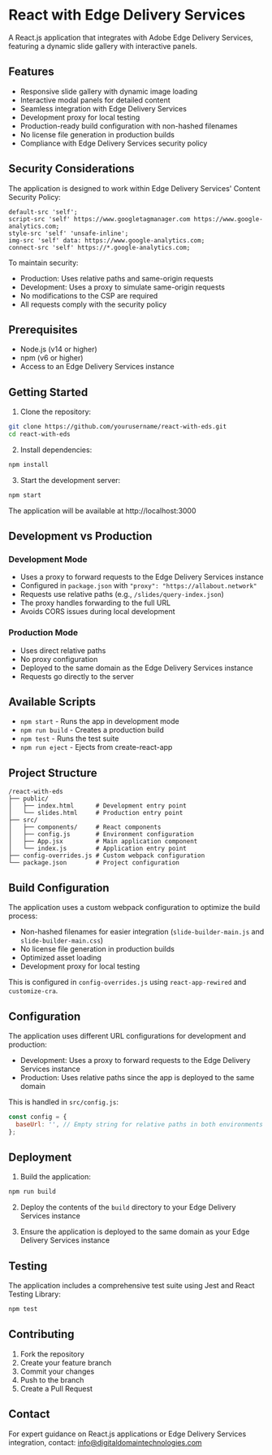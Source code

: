 # React with Edge Delivery Services

A React.js application that integrates with Adobe Edge Delivery Services, featuring a dynamic slide gallery with interactive panels.

## Features

- Responsive slide gallery with dynamic image loading
- Interactive modal panels for detailed content
- Seamless integration with Edge Delivery Services
- Development proxy for local testing
- Production-ready build configuration with non-hashed filenames
- No license file generation in production builds
- Compliance with Edge Delivery Services security policy

## Security Considerations

The application is designed to work within Edge Delivery Services' Content Security Policy:

```
default-src 'self';
script-src 'self' https://www.googletagmanager.com https://www.google-analytics.com;
style-src 'self' 'unsafe-inline';
img-src 'self' data: https://www.google-analytics.com;
connect-src 'self' https://*.google-analytics.com;
```

To maintain security:
- Production: Uses relative paths and same-origin requests
- Development: Uses a proxy to simulate same-origin requests
- No modifications to the CSP are required
- All requests comply with the security policy

## Prerequisites

- Node.js (v14 or higher)
- npm (v6 or higher)
- Access to an Edge Delivery Services instance

## Getting Started

1. Clone the repository:
```bash
git clone https://github.com/yourusername/react-with-eds.git
cd react-with-eds
```

2. Install dependencies:
```bash
npm install
```

3. Start the development server:
```bash
npm start
```

The application will be available at http://localhost:3000

## Development vs Production

### Development Mode
- Uses a proxy to forward requests to the Edge Delivery Services instance
- Configured in `package.json` with `"proxy": "https://allabout.network"`
- Requests use relative paths (e.g., `/slides/query-index.json`)
- The proxy handles forwarding to the full URL
- Avoids CORS issues during local development

### Production Mode
- Uses direct relative paths
- No proxy configuration
- Deployed to the same domain as the Edge Delivery Services instance
- Requests go directly to the server

## Available Scripts

- `npm start` - Runs the app in development mode
- `npm run build` - Creates a production build
- `npm test` - Runs the test suite
- `npm run eject` - Ejects from create-react-app

## Project Structure

```
/react-with-eds
├── public/
│   ├── index.html      # Development entry point
│   └── slides.html     # Production entry point
├── src/
│   ├── components/     # React components
│   ├── config.js       # Environment configuration
│   ├── App.jsx         # Main application component
│   └── index.js        # Application entry point
├── config-overrides.js # Custom webpack configuration
└── package.json        # Project configuration
```

## Build Configuration

The application uses a custom webpack configuration to optimize the build process:

- Non-hashed filenames for easier integration (`slide-builder-main.js` and `slide-builder-main.css`)
- No license file generation in production builds
- Optimized asset loading
- Development proxy for local testing

This is configured in `config-overrides.js` using `react-app-rewired` and `customize-cra`.

## Configuration

The application uses different URL configurations for development and production:

- Development: Uses a proxy to forward requests to the Edge Delivery Services instance
- Production: Uses relative paths since the app is deployed to the same domain

This is handled in `src/config.js`:
```javascript
const config = {
  baseUrl: '', // Empty string for relative paths in both environments
};
```

## Deployment

1. Build the application:
```bash
npm run build
```

2. Deploy the contents of the `build` directory to your Edge Delivery Services instance

3. Ensure the application is deployed to the same domain as your Edge Delivery Services instance

## Testing

The application includes a comprehensive test suite using Jest and React Testing Library:

```bash
npm test
```

## Contributing

1. Fork the repository
2. Create your feature branch
3. Commit your changes
4. Push to the branch
5. Create a Pull Request

## Contact

For expert guidance on React.js applications or Edge Delivery Services integration, contact:
[info@digitaldomaintechnologies.com](mailto:info@digitaldomaintechnologies.com)
